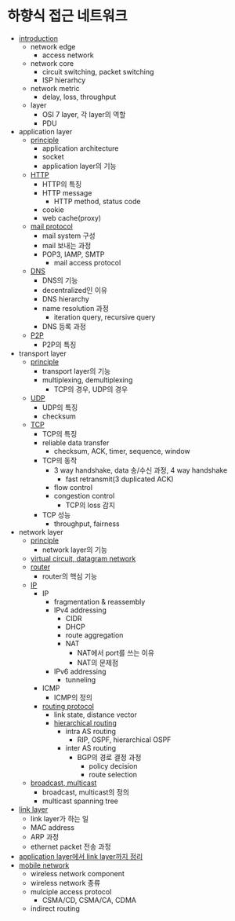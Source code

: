 # 하향식 접근 네트워크
- [introduction](https://hyelie.tistory.com/entry/Network-%ED%95%98%ED%96%A5%EC%8B%9D-%EC%A0%91%EA%B7%BC-%EB%84%A4%ED%8A%B8%EC%9B%8C%ED%81%AC-1-Introduction)
    - network edge
        - access network
    - network core
        - circuit switching, packet switching
        - ISP hierarhcy
    - network metric
        - delay, loss, throughput
    - layer
        - OSI 7 layer, 각 layer의 역할
        - PDU
- application layer
    - [principle](https://hyelie.tistory.com/entry/Network-%ED%95%98%ED%96%A5%EC%8B%9D-%EC%A0%91%EA%B7%BC-%EB%84%A4%ED%8A%B8%EC%9B%8C%ED%81%AC-2-Application-Layer-1-Application-Principle)
        - application architecture
        - socket
        - application layer의 기능
    - [HTTP](https://hyelie.tistory.com/entry/Network-%ED%95%98%ED%96%A5%EC%8B%9D-%EC%A0%91%EA%B7%BC-%EB%84%A4%ED%8A%B8%EC%9B%8C%ED%81%AC-2-Application-Layer-2-HTTP)
        - HTTP의 특징
        - HTTP message
            - HTTP method, status code
        - cookie
        - web cache(proxy)
    - [mail protocol](https://hyelie.tistory.com/entry/Network-%ED%95%98%ED%96%A5%EC%8B%9D-%EC%A0%91%EA%B7%BC-%EB%84%A4%ED%8A%B8%EC%9B%8C%ED%81%AC-2-Application-Layer-3-SMTP-POP3-IMAP)
        - mail system 구성
        - mail 보내는 과정
        - POP3, IAMP, SMTP
            - mail access protocol
    - [DNS](https://hyelie.tistory.com/entry/Network-%ED%95%98%ED%96%A5%EC%8B%9D-%EC%A0%91%EA%B7%BC-%EB%84%A4%ED%8A%B8%EC%9B%8C%ED%81%AC-2-Application-Layer-4-DNS)
        - DNS의 기능
        - decentralized인 이유
        - DNS hierarchy
        - name resolution 과정
            - iteration query, recursive query
        - DNS 등록 과정
    - [P2P](https://hyelie.tistory.com/entry/Network-%ED%95%98%ED%96%A5%EC%8B%9D-%EC%A0%91%EA%B7%BC-%EB%84%A4%ED%8A%B8%EC%9B%8C%ED%81%AC-2-Application-Layer-5-P2P)
        - P2P의 특징
- transport layer
    - [principle](https://hyelie.tistory.com/entry/Network-%ED%95%98%ED%96%A5%EC%8B%9D-%EC%A0%91%EA%B7%BC-%EB%84%A4%ED%8A%B8%EC%9B%8C%ED%81%AC-3-Transport-Layer-1-Principles-UDP)
        - transport layer의 기능
        - multiplexing, demultiplexing
            - TCP의 경우, UDP의 경우
    - [UDP](https://hyelie.tistory.com/entry/Network-%ED%95%98%ED%96%A5%EC%8B%9D-%EC%A0%91%EA%B7%BC-%EB%84%A4%ED%8A%B8%EC%9B%8C%ED%81%AC-3-Transport-Layer-1-Principles-UDP)
        - UDP의 특징
        - checksum
    - [TCP](https://hyelie.tistory.com/entry/Network-%ED%95%98%ED%96%A5%EC%8B%9D-%EC%A0%91%EA%B7%BC-%EB%84%A4%ED%8A%B8%EC%9B%8C%ED%81%AC-3-Transport-Layer-2-TCP)
        - TCP의 특징
        - reliable data transfer
            - checksum, ACK, timer, sequence, window
        - TCP의 동작
            - 3 way handshake, data 송/수신 과정, 4 way handshake
                - fast retransmit(3 duplicated ACK)
            - flow control
            - congestion control
                - TCP의 loss 감지
        - TCP 성능
            - throughput, fairness
- network layer
    - [principle](https://hyelie.tistory.com/entry/Network-%ED%95%98%ED%96%A5%EC%8B%9D-%EC%A0%91%EA%B7%BC-%EB%84%A4%ED%8A%B8%EC%9B%8C%ED%81%AC-4-Network-Layer-1-Principles-Virtual-Circuit-Datagram-Network)
        - network layer의 기능
    - [virtual circuit, datagram network](https://hyelie.tistory.com/entry/Network-%ED%95%98%ED%96%A5%EC%8B%9D-%EC%A0%91%EA%B7%BC-%EB%84%A4%ED%8A%B8%EC%9B%8C%ED%81%AC-4-Network-Layer-1-Principles-Virtual-Circuit-Datagram-Network)
    - [router](https://hyelie.tistory.com/entry/Network-%ED%95%98%ED%96%A5%EC%8B%9D-%EC%A0%91%EA%B7%BC-%EB%84%A4%ED%8A%B8%EC%9B%8C%ED%81%AC-4-Network-Layer-2-Router%EC%9D%98-%EB%82%B4%EB%B6%80)
        - router의 핵심 기능
    - [IP](https://hyelie.tistory.com/entry/Network-%ED%95%98%ED%96%A5%EC%8B%9D-%EC%A0%91%EA%B7%BC-%EB%84%A4%ED%8A%B8%EC%9B%8C%ED%81%AC-4-Network-Layer-3-Internet-Protocol)
        - IP
            - fragmentation & reassembly
            - IPv4 addressing
                - CIDR
                - DHCP
                - route aggregation
                - NAT
                    - NAT에서 port를 쓰는 이유
                    - NAT의 문제점
            - IPv6 addressing
                - tunneling
        - ICMP
            - ICMP의 정의
        - [routing protocol](https://hyelie.tistory.com/entry/Network-%ED%95%98%ED%96%A5%EC%8B%9D-%EC%A0%91%EA%B7%BC-%EB%84%A4%ED%8A%B8%EC%9B%8C%ED%81%AC-4-Network-Layer-4-Routing-Protocol)
            - link state, distance vector
            - [hierarchical routing](https://hyelie.tistory.com/entry/Network-%ED%95%98%ED%96%A5%EC%8B%9D-%EC%A0%91%EA%B7%BC-%EB%84%A4%ED%8A%B8%EC%9B%8C%ED%81%AC-4-Network-Layer-5-Routing-in-the-Internet)
                - intra AS routing
                    - RIP, OSPF, hierarchical OSPF
                - inter AS routing
                    - BGP의 경로 결정 과정
                        - policy decision
                        - route selection
    - [broadcast, multicast](https://hyelie.tistory.com/entry/Network-%ED%95%98%ED%96%A5%EC%8B%9D-%EC%A0%91%EA%B7%BC-%EB%84%A4%ED%8A%B8%EC%9B%8C%ED%81%AC-4-Network-Layer-6-Broadcast-Multicast)
        - broadcast, multicast의 정의
        - multicast spanning tree
- [link layer](https://hyelie.tistory.com/entry/Network-%ED%95%98%ED%96%A5%EC%8B%9D-%EC%A0%91%EA%B7%BC-%EB%84%A4%ED%8A%B8%EC%9B%8C%ED%81%AC-5-Link-Layer)
    - link layer가 하는 일
    - MAC address
    - ARP 과정
    - ethernet packet 전송 과정
- [application layer에서 link layer까지 정리](https://hyelie.tistory.com/entry/Network-%ED%95%98%ED%96%A5%EC%8B%9D-%EC%A0%91%EA%B7%BC-%EB%84%A4%ED%8A%B8%EC%9B%8C%ED%81%AC-5-Link-Layer)
- [mobile network](https://hyelie.tistory.com/entry/Network-%ED%95%98%ED%96%A5%EC%8B%9D-%EC%A0%91%EA%B7%BC-%EB%84%A4%ED%8A%B8%EC%9B%8C%ED%81%AC-6-Mobile-Networks)
    - wireless network component
    - wireless network 종류
    - mulciple access protocol
        - CSMA/CD, CSMA/CA, CDMA
    - indirect routing